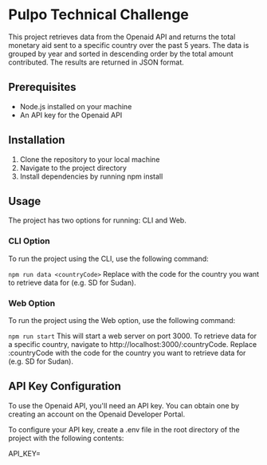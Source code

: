# Pulpo Technical Challenge

This project retrieves data from the Openaid API and returns the total monetary aid sent to a specific country over the past 5 years. The data is grouped by year and sorted in descending order by the total amount contributed. The results are returned in JSON format.

## Prerequisites

- Node.js installed on your machine
- An API key for the Openaid API

## Installation

1. Clone the repository to your local machine
2. Navigate to the project directory
3. Install dependencies by running npm install

## Usage

The project has two options for running: CLI and Web.

### CLI Option
To run the project using the CLI, use the following command:

`npm run data <countryCode>`
Replace <countryCode> with the code for the country you want to retrieve data for (e.g. SD for Sudan).

### Web Option
To run the project using the Web option, use the following command:

`npm run start`
This will start a web server on port 3000. To retrieve data for a specific country, navigate to http://localhost:3000/:countryCode. Replace :countryCode with the code for the country you want to retrieve data for (e.g. SD for Sudan).

## API Key Configuration
To use the Openaid API, you'll need an API key. You can obtain one by creating an account on the Openaid Developer Portal.

To configure your API key, create a .env file in the root directory of the project with the following contents:

API_KEY=<your-api-key>


